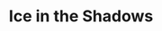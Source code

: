 ---
portfolio: ice
title:  "Ice in the Shadows"
description: ""
content: "<h1>hello</h1>"
layout: port-v-ice-page
set: ice
---